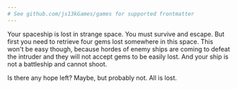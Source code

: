 ```yaml
---
# See github.com/js13kGames/games for supported frontmatter
---
```

Your spaceship is lost in strange space. You must survive and escape. But first you need to retrieve four gems lost somewhere in this space. This won't be easy though, because hordes of enemy ships are coming to defeat the intruder and they will not accept gems to be easily lost. And your ship is not a battleship and cannot shoot.

Is there any hope left? Maybe, but probably not. All is lost.